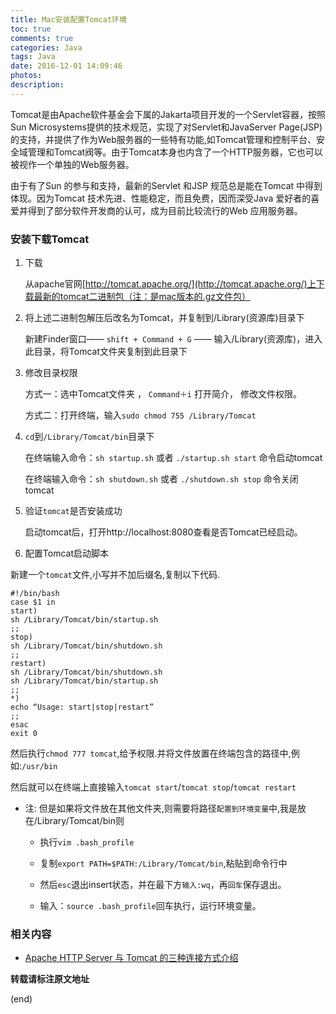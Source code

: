 ```yaml
---
title: Mac安装配置Tomcat环境
toc: true
comments: true
categories: Java
tags: Java
date: 2016-12-01 14:09:46
photos:
description:
---
```


Tomcat是由Apache软件基金会下属的Jakarta项目开发的一个Servlet容器，按照Sun Microsystems提供的技术规范，实现了对Servlet和JavaServer Page(JSP)的支持，并提供了作为Web服务器的一些特有功能,如Tomcat管理和控制平台、安全域管理和Tomcat阀等。由于Tomcat本身也内含了一个HTTP服务器，它也可以被视作一个单独的Web服务器。

由于有了Sun 的参与和支持，最新的Servlet 和JSP 规范总是能在Tomcat 中得到体现。因为Tomcat 技术先进、性能稳定，而且免费，因而深受Java 爱好者的喜爱并得到了部分软件开发商的认可，成为目前比较流行的Web 应用服务器。

<!--more-->
### 安装下载Tomcat
1. 下载

    从apache官网[http://tomcat.apache.org/](http://tomcat.apache.org/)上下载最新的tomcat二进制包（注：是mac版本的.gz文件包）

2. 将上述二进制包解压后改名为Tomcat，并复制到/Library(资源库)目录下

    新建Finder窗口—— `shift + Command + G` —— 输入/Library(资源库)，进入此目录，将Tomcat文件夹复制到此目录下

3. 修改目录权限

    方式一：选中Tomcat文件夹 ， `Command＋i` 打开简介， 修改文件权限。

    方式二：打开终端，输入`sudo chmod 755 /Library/Tomcat` 

4. `cd`到`/Library/Tomcat/bin`目录下

    在终端输入命令：`sh startup.sh`  或者 `./startup.sh start` 命令启动tomcat

    在终端输入命令：`sh shutdown.sh`  或者 `./shutdown.sh stop` 命令关闭tomcat

5. 验证`tomcat`是否安装成功

    启动tomcat后，打开http://localhost:8080查看是否Tomcat已经启动。

6. 配置Tomcat启动脚本

新建一个`tomcat`文件,小写并不加后缀名,复制以下代码.

```shell
#!/bin/bash
case $1 in
start)
sh /Library/Tomcat/bin/startup.sh
;;
stop)
sh /Library/Tomcat/bin/shutdown.sh
;;
restart)
sh /Library/Tomcat/bin/shutdown.sh
sh /Library/Tomcat/bin/startup.sh
;;
*)
echo “Usage: start|stop|restart”
;;
esac
exit 0
```

然后执行`chmod 777 tomcat`,给予权限.并将文件放置在终端包含的路径中,例如:`/usr/bin`

然后就可以在终端上直接输入`tomcat start`/`tomcat stop`/`tomcat restart`

* 注: 但是如果将文件放在其他文件夹,则需要将路径`配置到环境变量`中,我是放在/Library/Tomcat/bin则

    * 执行`vim .bash_profile`

    * 复制`export PATH=$PATH:/Library/Tomcat/bin`,粘贴到命令行中

    * 然后`esc`退出insert状态，并在最下方`输入:wq`，再`回车`保存退出。

    * 输入：`source .bash_profile`回车执行，运行环境变量。

### 相关内容

* [Apache HTTP Server 与 Tomcat 的三种连接方式介绍](https://www.ibm.com/developerworks/cn/opensource/os-lo-apache-tomcat/)



**转载请标注原文地址**

(end)
